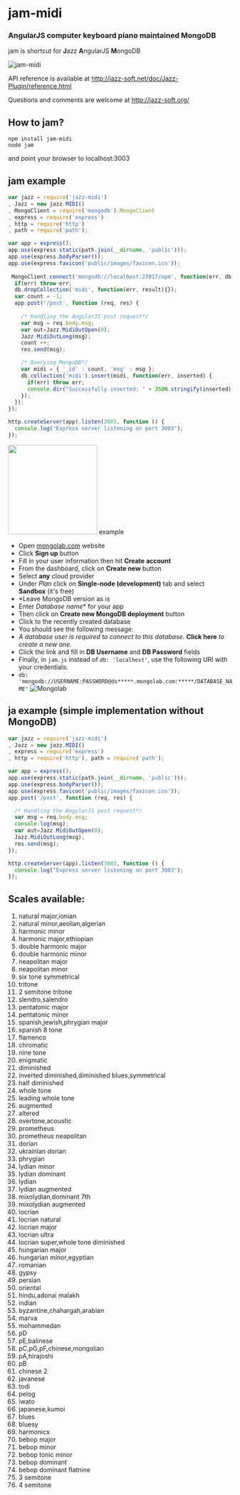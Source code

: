 # jam-midi



### AngularJS computer keyboard piano maintained MongoDB



jam is shortcut for **J**azz **A**ngularJS **M**ongoDB


![jam-midi](http://i.imgur.com/f37O1o4.jpg)


API reference is available at http://jazz-soft.net/doc/Jazz-Plugin/reference.html



Questions and comments are welcome at http://jazz-soft.org/


## How to jam?

    npm install jam-midi
    node jam 

and point your browser to localhost:3003


## jam example


``` js
var jazz = require('jazz-midi')
, Jazz = new jazz.MIDI()
, MongoClient = require('mongodb').MongoClient
, express = require('express')
, http = require('http')
, path = require('path');

var app = express();
app.use(express.static(path.join(__dirname, 'public')));
app.use(express.bodyParser());
app.use(express.favicon('public/images/favicon.ico'));
    
 MongoClient.connect('mongodb://localhost:27017/npm', function(err, db) {
  if(err) throw err;
  db.dropCollection('midi', function(err, result){});
  var count = -1;
  app.post('/post', function (req, res) {
      
    /* Handling the AngularJS post request*/
    var msg = req.body.msg;
    var out=Jazz.MidiOutOpen(0);
    Jazz.MidiOutLong(msg);
    count ++;
    res.send(msg);

    /* Querying MongoDB*/
    var midi = { '_id' : count, 'msg' : msg };
    db.collection('midi').insert(midi, function(err, inserted) {
      if(err) throw err;
      console.dir("Successfully inserted: " + JSON.stringify(inserted));
    });
  });  
});

http.createServer(app).listen(3003, function () {
  console.log("Express server listening on port 3003");
});
```

<img src="http://i.imgur.com/7KnCa5a.png" width="200"> example
- Open [mongolab.com](https://mongolab.com) website
- Click **Sign up** button
- Fill in your user information then hit **Create account**
- From the dashboard, click on **Create new** button
- Select **any** cloud provider
- Under *Plan* click on **Single-node (development)** tab and select **Sandbox** (it's free)
 - *Leave MongoDB version as is
- Enter *Database name** for your app
- Then click on **Create new MongoDB deployment** button
- Click to the recently created database
- You should see the following message:
 - *A database user is required to connect to this database.* **Click here** *to create a new one.*
- Click the link and fill in **DB Username** and **DB Password** fields
- Finally, in `jam.js` instead of `db: 'localhost'`, use the following URI with your credentials:
 - `db: 'mongodb://USERNAME:PASSWORD@ds*****.mongolab.com:*****/DATABASE_NAME'`
 ![Mongolab](http://i.imgur.com/8UBmspM.jpg)


## ja example (simple implementation without MongoDB)


``` js
var jazz = require('jazz-midi')
, Jazz = new jazz.MIDI()
, express = require('express')
, http = require('http'), path = require('path');

var app = express();
app.use(express.static(path.join(__dirname, 'public')));
app.use(express.bodyParser());
app.use(express.favicon('public/images/favicon.ico'));
app.post('/post', function (req, res) {

  /* Handling the AngularJS post request*/
  var msg = req.body.msg; 
  console.log(msg); 
  var out=Jazz.MidiOutOpen(0);
  Jazz.MidiOutLong(msg);
  res.send(msg);
});  

http.createServer(app).listen(3003, function () {
  console.log("Express server listening on port 3003");
});
```    

## Scales available:
1. natural major,ionian
2. natural minor,aeolian,algerian
3. harmonic minor
4. harmonic major,ethiopian
5. double harmonic major
6. double harmonic minor
7. neapolitan major
8. neapolitan minor
9. six tone symmetrical
10. tritone
11. 2 semitone tritone
12. slendro,salendro
13. pentatonic major
14. pentatonic minor
15. spanish,jewish,phrygian major
16. spanish 8 tone
17. flamenco
18. chromatic
19. nine tone
20. enigmatic
21. diminished
22. inverted diminished,diminished blues,symmetrical
23. half diminished
24. whole tone
25. leading whole tone
26. augmented
27. altered
28. overtone,acoustic
29. prometheus
30. prometheus neapolitan
31. dorian
32. ukrainian dorian
33. phrygian
34. lydian minor
35. lydian dominant
36. lydian
37. lydian augmented
38. mixolydian,dominant 7th
39. mixolydian augmented
40. locrian
41. locrian natural
42. locrian major
43. locrian ultra
44. locrian super,whole tone diminished
45. hungarian major
46. hungarian minor,egyptian
47. romanian
48. gypsy
49. persian
50. oriental
51. hindu,adonai malakh
52. indian
53. byzantine,chahargah,arabian
54. marva
55. mohammedan
56. pD
57. pE,balinese
58. pC,pG,pF,chinese,mongolian
59. pA,hirajoshi
60. pB
61. chinese 2
62. javanese
63. todi
64. pelog
65. iwato
66. japanese,kumoi
67. blues
68. bluesy
69. harmonics
70. bebop major
71. bebop minor
72. bebop tonic minor
73. bebop dominant
74. bebop dominant flatnine
75. 3 semitone
76. 4 semitone
